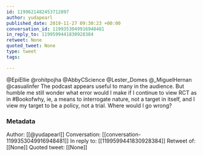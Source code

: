 ```yaml
---
id: 1199621482453712897
author: yudapearl
published_date: 2019-11-27 09:30:23 +00:00
conversation_id: 1199353049916948481
in_reply_to: 1199599441830928384
retweet: None
quoted_tweet: None
type: tweet
tags:

---
```


@EpiEllie @rohitpojha @AbbyCScience @Lester_Domes @_MiguelHernan @casualinfer The podcast appears useful to many in the audience. But humble me still wonder what error would I make if I continue to view RCT as in #Bookofwhy, ie, a means to interrogate nature, not a target in itself, and I view my target to be a policy, not a trial. Where would I go wrong?

### Metadata

Author: [[@yudapearl]]
Conversation: [[conversation-1199353049916948481]]
In reply to: [[1199599441830928384]]
Retweet of: [[None]]
Quoted tweet: [[None]]
